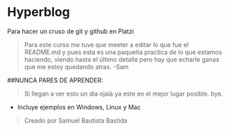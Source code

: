 # Hyperblog
Para hacer un cruso de git y github en Platzi
>Para este curso me tuve que meeter a editar lo que fue el README.md y pues esta es una paqueña practica de lo que estamos haciendo, viendo hasta el último detalle pero hay que echarle ganas que me estoy quedando atras.
>-Sam

##NUNCA PARES DE APRENDER:
>Si llegan a ver esto un día ojalá ya este en el mejor lugar posible. bye.
* Incluye ejemplos en Windows, Linux y Mac
>Creado por Samuel Bautista Bastida

